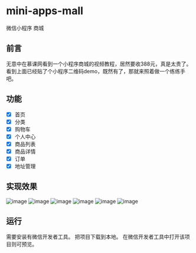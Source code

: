 # mini-apps-mall
微信小程序 商城

## 前言
无意中在慕课网看到一个小程序商城的视频教程，居然要收388元，真是太贵了。看到上面已经贴了个小程序二维码demo，既然有了，那就来照着做一个练练手吧。

## 功能
- [x] 首页
- [x] 分类
- [x] 购物车
- [x] 个人中心
- [x] 商品列表
- [x] 商品详情
- [x] 订单
- [x] 地址管理

## 实现效果
![image](https://raw.githubusercontent.com/lin-xin/mini-apps-mall/master/image/1.png)
![image](https://raw.githubusercontent.com/lin-xin/mini-apps-mall/master/image/2.png)
![image](https://raw.githubusercontent.com/lin-xin/mini-apps-mall/master/image/3.png)
![image](https://raw.githubusercontent.com/lin-xin/mini-apps-mall/master/image/4.png)
![image](https://raw.githubusercontent.com/lin-xin/mini-apps-mall/master/image/5.png)
![image](https://raw.githubusercontent.com/lin-xin/mini-apps-mall/master/image/6.png)

## 运行
需要安装有微信开发者工具。
把项目下载到本地。
在微信开发者工具中打开该项目则可预览。
